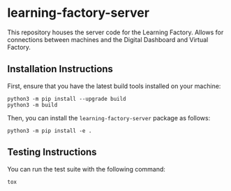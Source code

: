 # learning-factory-server
This repository houses the server code for the Learning Factory. Allows for connections between machines and the Digital Dashboard and Virtual Factory.

## Installation Instructions
First, ensure that you have the latest build tools installed on your machine:
```
python3 -m pip install --upgrade build
python3 -m build
```

Then, you can install the `learning-factory-server` package as follows:
```
python3 -m pip install -e .
```

## Testing Instructions
You can run the test suite with the following command:
```
tox
```
